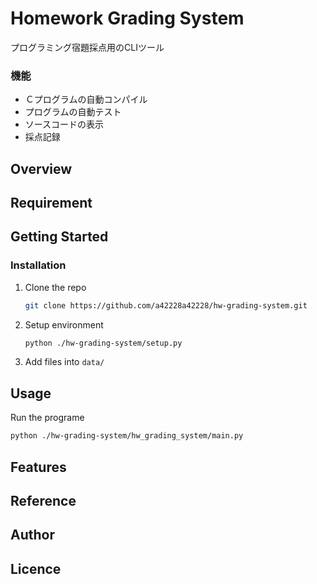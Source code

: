 # Homework Grading System
プログラミング宿題採点用のCLIツール

### 機能
- Ｃプログラムの自動コンパイル
- プログラムの自動テスト
- ソースコードの表示
- 採点記録

## Overview

## Requirement

## Getting Started

### Installation

1. Clone the repo
   ```sh
   git clone https://github.com/a42228a42228/hw-grading-system.git
   ```
2. Setup environment 
   ```sh
   python ./hw-grading-system/setup.py
   ```
3. Add files into `data/`


## Usage

Run the programe
   ```sh
   python ./hw-grading-system/hw_grading_system/main.py
   ```

## Features

## Reference

## Author

<!-- [twitter](https://twitter.com/Kotabrog) -->

## Licence

<!-- [MIT](https://......) -->
